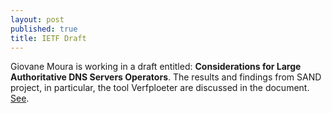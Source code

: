 ```yaml
---
layout: post
published: true
title: IETF Draft
---
```


Giovane Moura is working in a draft entitled: **Considerations for Large Authoritative DNS Servers Operators**. The results and findings from SAND project, in particular, the tool Verfploeter are discussed in the document. [See](https://datatracker.ietf.org/doc/draft-moura-dnsop-authoritative-recommendations/).
